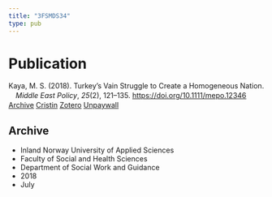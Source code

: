 ```yaml
---
title: "3FSMDS34"
type: pub
---
```

<h1>Publication</h1>
<article id="csl-bib-container-3FSMDS34" class="csl-bib-container">
  <div class="csl-bib-body" style="line-height: 1.35; padding-left: 1em; text-indent:-1em;">
  <div class="csl-entry">Kaya, M. S. (2018). Turkey&#x2019;s Vain Struggle to Create a Homogeneous Nation. <i>Middle East Policy</i>, <i>25</i>(2), 121&#x2013;135. <a href="https://doi.org/10.1111/mepo.12346">https://doi.org/10.1111/mepo.12346</a></div>
</div>
  <div class="csl-bib-buttons">
    <a href="#taxonomy-article-3FSMDS34" class="csl-bib-button">Archive</a>
    <a href="https://app.cristin.no/results/show.jsf?id=1597006" alt="Cristin URL" class="csl-bib-button">Cristin</a>
    <a href="http://zotero.org/groups/5402882/items/3FSMDS34" alt="Zotero URL" class="csl-bib-button">Zotero</a>
    <a href="https://doi.org/10.1111/mepo.12346" class="csl-bib-button">Unpaywall</a>
  </div>
  <div id="csl-bib-meta-container-3FSMDS34"></div>
</article>
<div id="csl-bib-meta-3FSMDS34" class="csl-bib-meta">
  <article id="taxonomy-article-3FSMDS34" class="taxonomy-article">
    <h1>Archive</h1>
    <ul>
      <li>Inland Norway University of Applied Sciences</li>
      <li>Faculty of Social and Health Sciences</li>
      <li>Department of Social Work and Guidance</li>
      <li>2018</li>
      <li>July</li>
    </ul>
  </article>
</div>

